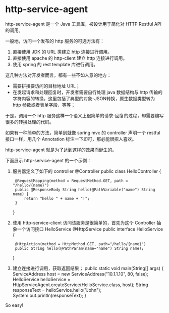 # http-service-agent
http-service-agent 是一个 Java 工具库，被设计用于简化对 HTTP Restful API 的调用。

一般地，访问一个发布的 http 服务的可选方法有：

1. 直接使用 JDK 的 URL 类建立 http 连接进行调用。
2. 直接使用 apache 的 http-client 建立 http 连接进行调用。
3. 使用 spring 的 rest template 库进行调用。

这几种方法对开发者而言，都有一些不如人意的地方：

- 需要拼接要访问的目标地址 URL；
- 在发起请求和处理回复时，开发者需要自行处理 java 数据结构与 http 传输的字符内容的转换，这里包括了典型的对象-JSON转换，原生数据类型转为 http 参数或者表单字段，等等；

于是，调用一个 http 服务这样一个语义上很简单的请求-回复的过程，却需要编写很多的转换处理的代码。

如果有一种简单的方法，简单到就像 spring mvc 的 controller 声明一个 restful 接口一样，用几个 Annotation 标注一下即可，那必能很招人喜欢。

http-service-agent 就是为了达到这样的效果而诞生的。

下面展示 http-service-agent 的一个示例：

1. 服务器定义了如下的 controller
    @Controller
	public class HelloController {
		
		@RequestMapping(method = RequestMethod.GET, path = "/hello/{name}")
		public @ResponseBody String hello(@PathVariable("name") String name) {
			return "hello " + name + "!";
		}
	}

2. 使用 http-service-client 访问该服务是很简单的，首先为这个 Controller 抽象一个访问接口 HelloService
    @HttpService
	public interface HelloService {
		
		@HttpAction(method = HttpMethod.GET, path="/hello/{name}")
		public String hello(@PathParam(name="name") String name);
		
	}
    
3. 建立连接进行调用，获取返回结果；
    public static void main(String[] args) {
		ServiceAddress host = new ServiceAddress("10.1.1.10", 80, false);
		HelloService helloService = HttpServiceAgent.createService(HelloService.class, host);
		String responseText = helloService.hello("John");
		System.out.println(responseText);
	}

So easy!
